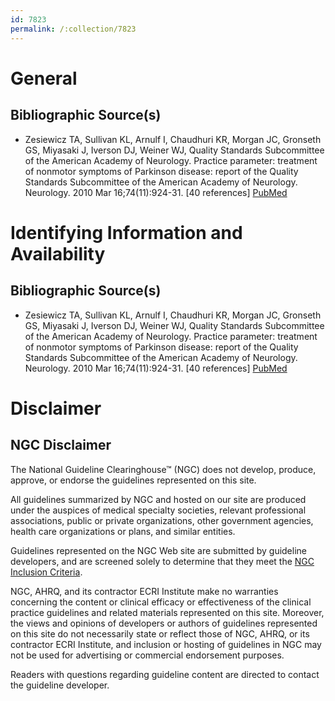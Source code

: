 ```yaml
---
id: 7823
permalink: /:collection/7823
---
```


# General

## Bibliographic Source(s)

- Zesiewicz TA, Sullivan KL, Arnulf I, Chaudhuri KR, Morgan JC, Gronseth GS, Miyasaki J, Iverson DJ, Weiner WJ, Quality Standards Subcommittee of the American Academy of Neurology. Practice parameter: treatment of nonmotor symptoms of Parkinson disease: report of the Quality Standards Subcommittee of the American Academy of Neurology. Neurology. 2010 Mar 16;74(11):924-31. [40 references] [ PubMed ](http://www.ncbi.nlm.nih.gov/entrez/query.fcgi?cmd=Retrieve&db=pubmed&dopt=Abstract&list_uids=20231670)

# Identifying Information and Availability

## Bibliographic Source(s)

- Zesiewicz TA, Sullivan KL, Arnulf I, Chaudhuri KR, Morgan JC, Gronseth GS, Miyasaki J, Iverson DJ, Weiner WJ, Quality Standards Subcommittee of the American Academy of Neurology. Practice parameter: treatment of nonmotor symptoms of Parkinson disease: report of the Quality Standards Subcommittee of the American Academy of Neurology. Neurology. 2010 Mar 16;74(11):924-31. [40 references] [ PubMed ](http://www.ncbi.nlm.nih.gov/entrez/query.fcgi?cmd=Retrieve&db=pubmed&dopt=Abstract&list_uids=20231670)

# Disclaimer

## NGC Disclaimer

The National Guideline Clearinghouse™ (NGC) does not develop, produce, approve, or endorse the guidelines represented on this site.

All guidelines summarized by NGC and hosted on our site are produced under the auspices of medical specialty societies, relevant professional associations, public or private organizations, other government agencies, health care organizations or plans, and similar entities.

Guidelines represented on the NGC Web site are submitted by guideline developers, and are screened solely to determine that they meet the [NGC Inclusion Criteria](/help-and-about/summaries/inclusion-criteria).

NGC, AHRQ, and its contractor ECRI Institute make no warranties concerning the content or clinical efficacy or effectiveness of the clinical practice guidelines and related materials represented on this site. Moreover, the views and opinions of developers or authors of guidelines represented on this site do not necessarily state or reflect those of NGC, AHRQ, or its contractor ECRI Institute, and inclusion or hosting of guidelines in NGC may not be used for advertising or commercial endorsement purposes.

Readers with questions regarding guideline content are directed to contact the guideline developer.

